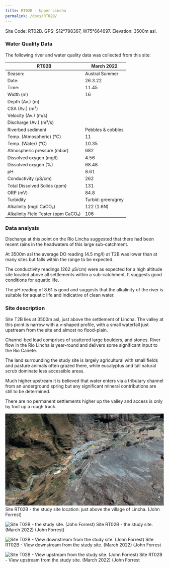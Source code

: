 ```yaml
---
title: RT02B - Upper Lincha
permalink: /docs/RT02B/
---
```


Site Code: RT02B.  GPS: S12°798367, W75°664697. Elevation:
3500m asl.


### Water Quality Data

The following river and water quality data was collected from this site:

|     RT02B                                  |     March 2022            |
|--------------------------------------------|---------------------------|
|     Season:                                |     Austral Summer        |
|     Date:                                  |     26.3.22               |
|     Time:                                  |     11.45                 |
|     Width (m)                              |     16                    |
|     Depth (Av.) (m)                        |                           |
|     CSA (Av.) (m²)                         |                           |
|     Velocity (Av.) (m/s)                   |                           |
|     Discharge (Av.) (m³/s)                 |                           |
|     Riverbed sediment                      |     Pebbles & cobbles     |
|     Temp. (Atmospheric) (°C)               |     11                    |
|     Temp. (Water) (°C)                     |     10.35                 |
|     Atmospheric pressure (mbar)            |     682                   |
|     Dissolved oxygen (mg/l)                |     4.56                  |
|     Dissolved oxygen (%)                   |     68.48                 |
|     pH                                     |     8.61                  |
|     Conductivity (µS/cm)                   |     262                   |
|     Total Dissolved Solids (ppm)           |     131                   |
|     ORP (mV)                               |     84.8                  |
|     Turbidity                              |     Turbid: green/grey    |
|     Alkalinity (mg/l CaCO₃)                |     122 (1.6N)            |
|     Alkalinity Field Tester (ppm CaCO₃)    |     106                   |


### Data analysis
Discharge at this point on the Rio Lincha suggested that there had been recent rains in the headwaters of this large sub-catchment. 

At 3500m asl the average DO reading (4.5 mg/l) at T2B was lower than at many sites but falls within the range to be expected.

The conductivity readings (262 µS/cm) were as expected for a high altitude site located above all settlements within a sub-catchment. It suggests good conditions for aquatic life.

The pH reading of 8.61 is good and suggests that the alkalinity of the river is suitable for aquatic life and indicative of clean water. 


### Site description
Site T2B lies at 3500m asl, just above the settlement of Lincha. The valley at this point is narrow with a v-shaped profile, with a small waterfall just upstream from the site and  almost no flood-plain. 

Channel bed load comprises of scattered large boulders, and stones. River flow in the Rio Lincha is year-round and delivers some significant input to the Rio Cañete. 

The land surrounding the study site is largely agricultural with small fields and pasture animals often grazed there, while eucalyptus and tall natural scrub dominate less accessible areas.

Much higher upstream it is believed that water enters via a tributary channel from an underground spring but any significant mineral contributions are still to be determined.

There are no permanent settlements higher up the valley and access is only by foot up a rough track.



![Site T02B - the study site location. (John Forrest)](/assets/SiteDescriptions/T2/T2b.jpg)
Site RT02B - the study site location: just above the village of Lincha. (John Forrest)


![Site T02B - the study site. (John Forrest)](/assets/SiteDescriptions/T2/T2Bstudysite.jpg)
Site RT02B - the study site. (March 2022) (John Forrest)


![Site T02B - View downstream from the study site. (John Forrest)](/assets/SiteDescriptions/T2/T2BViewdownstream.jpg)
Site RT02B - View downstream from the study site. (March 2022) (John Forrest


![Site T02B - View upstream from the study site. (John Forrest)](/assets/SiteDescriptions/T2/T2BViewupstream.jpg)
Site RT02B - View upstream from the study site. (March 2022) (John Forrest
